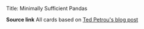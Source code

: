 Title: Minimally Sufficient Pandas

**Source link**
All cards based on [Ted Petrou's blog post](https://medium.com/dunder-data/minimally-sufficient-pandas-a8e67f2a2428)

